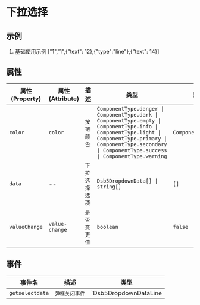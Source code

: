 # 下拉选择

## 示例

1. 基础使用示例
   <dsb5-webcomponent-show>
   <dsb5-dropdown>
   <ds-prop name="data" type="array">
   ["1","1",{"text": 12},{"type":"line"},{"text": 14}]
   </ds-prop>
   </dsb5-dropdown>
   </dsb5-webcomponent-show>



   

## 属性
|属性(Property)|属性(Attribute)|     描述     |                                                                                                         类型                                                                                                         |       默认值        |
|--------------|---------------|--------------|----------------------------------------------------------------------------------------------------------------------------------------------------------------------------------------------------------------------|---------------------|
|   `color`    |    `color`    |  `按钮颜色`  |`ComponentType.danger \| ComponentType.dark \| ComponentType.empty \| ComponentType.info \| ComponentType.light \| ComponentType.primary \| ComponentType.secondary \| ComponentType.success \| ComponentType.warning`|`ComponentType.empty`|
|    `data`    |      --       |`下拉选择选项`|                                                                                           `Dsb5DropdownData[] \| string[]`                                                                                           |        `[]`         |
|`valueChange` |`value-change` | `是否变更值` |                                                                                                      `boolean`                                                                                                       |       `false`       |


## 事件
|    事件名     |     描述     |                         类型                         |
|---------------|--------------|------------------------------------------------------|
|`getselectdata`|`弹框关闭事件`|`Dsb5DropdownDataLine | Dsb5DropdownDataText | string`|
